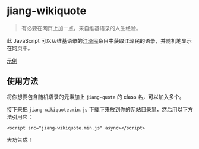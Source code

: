 # jiang-wikiquote

> 有必要在网页上加一点，来自维基语录的人生经验。

此 JavaScript 可以从维基语录的[江泽民](https://zh.wikiquote.org/wiki/%E6%B1%9F%E6%B3%BD%E6%B0%91)条目中获取江泽民的语录，并随机地显示在网页中。

[示例](https://fiveyellowmice.github.io/jiang-wikiquote/test.html)

## 使用方法

将你想要包含随机语录的元素加上 `jiang-quote` 的 class 名，可以加入多个。

接下来把 `jiang-wikiquote.min.js` 下载下来放到你的网站目录里，然后用以下方法引用它：

	<script src="jiang-wikiquote.min.js" async></script>

大功告成！
